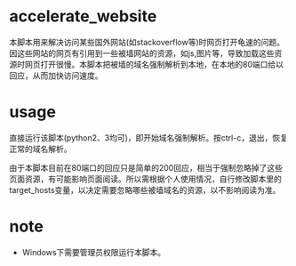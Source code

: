 # accelerate_website
本脚本用来解决访问某些国外网站(如stackoverflow等)时网页打开龟速的问题。因这些网站的网页有引用到一些被墙网站的资源，如js,图片等，导致加载这些资源时网页打开很慢。本脚本把被墙的域名强制解析到本地，在本地的80端口给以回应，从而加快访问速度。

# usage
直接运行该脚本(python2、3均可)，即开始域名强制解析。按ctrl-c，退出，恢复正常的域名解析。

由于本脚本目前在80端口的回应只是简单的200回应，相当于强制忽略掉了这些页面资源，有可能影响页面阅读。所以需根据个人使用情况，自行修改脚本里的target_hosts变量，以决定需要忽略哪些被墙域名的资源，以不影响阅读为准。

# note
* Windows下需要管理员权限运行本脚本。
